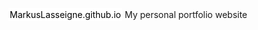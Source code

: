 <html>
  <header><style> 
    #link { background-color: white; color: black; cursor: auto; text-decoration: none; padding: 2px;} 
    #link:hover { background-color: black; color: white; }
  </style></header>
  <body><a id="link" href="MarkusLasseigne.github.io">MarkusLasseigne.github.io</a></body>
</html>
My personal portfolio website
